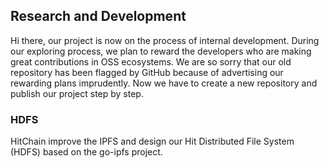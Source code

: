 ## Research and Development
Hi there, our project is now on the process of internal development. During our exploring process, we plan to reward the developers who are making great contributions in OSS ecosystems. We are so sorry that our old repository has been flagged by GitHub because of advertising our rewarding plans imprudently. Now we have to create a new repository and publish our project step by step.

### HDFS
HitChain improve the IPFS and design our Hit Distributed File System (HDFS)  based on the go-ipfs project.

